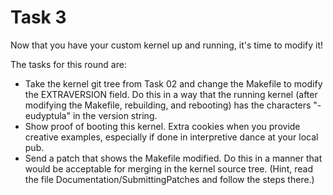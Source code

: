 # Task 3

Now that you have your custom kernel up and running, it's time to modify it!

The tasks for this round are:
- Take the kernel git tree from Task 02 and change the Makefile to modify the EXTRAVERSION field.  Do this in a way that the running kernel (after modifying the Makefile, rebuilding, and rebooting) has the characters "-eudyptula" in the version string.
- Show proof of booting this kernel.  Extra cookies when you provide creative examples, especially if done in interpretive dance at your local pub.
- Send a patch that shows the Makefile modified.  Do this in a manner that would be acceptable for merging in the kernel source tree.  (Hint, read the file Documentation/SubmittingPatches and follow the steps there.)
